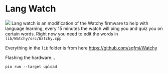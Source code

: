# Lang Watch
![](img/watchy.gif)
Lang watch is an modification of the Watchy firmware to help with language learning, every 15 minutes the watch will ping you and quiz you on certain words. Right now you need to edit the words in `lib/Watchy/src/Watchy.cpp`

Everything in the `lib` folder is from here https://github.com/sqfmi/Watchy

Flashing the hardware...
```
pio run --target upload
```
